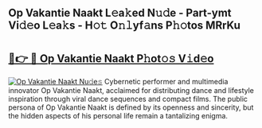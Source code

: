 ## Op Vakantie Naakt L𝚎a𝚔ed N𝚞𝚍e - Part-ymt Vi𝚍𝚎o L𝚎a𝚔s - H𝚘𝚝 O𝚗𝚕yf𝚊ns P𝚑𝚘tos MRrKu

# <h2><a href="http://kf6ali.oniu.top/?m=Op+Vakantie+Naakt">🔗👉 🔴 Op Vakantie Naakt P𝚑ot𝚘𝚜 V𝚒d𝚎o</a></h2>

[![Op Vakantie Naakt Nu𝚍e𝚜](https://i.imgur.com/0qMVB7G.gif)](http://kf6ali.oniu.top/?m=Op+Vakantie+Naakt)
Cybernetic performer and multimedia innovator Op Vakantie Naakt, acclaimed for distributing dance and lifestyle inspiration through viral dance sequences and compact films. The public persona of Op Vakantie Naakt is defined by its openness and sincerity, but the hidden aspects of his personal life remain a tantalizing enigma.  

